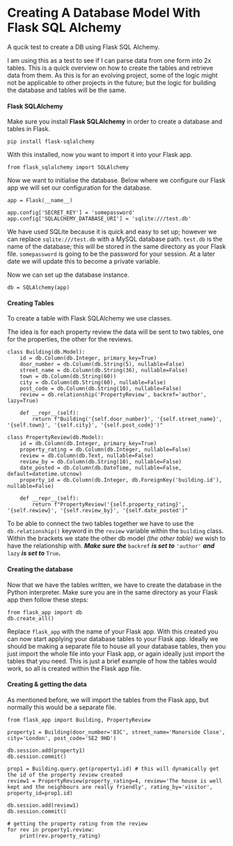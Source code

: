 # Creating A Database Model With Flask SQL Alchemy #

A qucik test to create a DB using Flask SQL Alchemy.

I am using this as a test to see if I can parse data from one form into 2x tables.
This is a quick overview on how to create the tables and retrieve data from them.
As this is for an evolving project, some of the logic might not be applicable to other projects in the future; 
but the logic for building the database and tables will be the same.

#### Flask SQLAlchemy ####
Make sure you install **Flask SQLAlchemy** in order to create a database and tables in Flask.
```
pip install flask-sqlalchemy
```

With this installed, now you want to import it into your Flask app.
```
from flask_sqlalchemy import SQLAlchemy
```

Now we want to initialise the database.  Below where we configure our Flask app we will set our configuration for the database.
```
app = Flask(__name__)

app.config['SECRET_KEY'] = 'somepassword'
app.config['SQLALCHEMY_DATABASE_URI'] = 'sqlite:///test.db'
```
We have used SQLite because it is quick and easy to set up; however we can replace `sqlite:///test.db` with a MySQL database path.
`test.db` is the name of the database; this will be stored in the same directory as your Flask file.
`somepassword` is going to be the password for your session.  At a later date we will update this to become a private variable.

Now we can set up the database instance.
```
db = SQLAlchemy(app)
```

#### Creating Tables ####
To create a table with Flask SQLAlchemy we use classes.

The idea is for each property review the data will be sent to two tables, one for the properties, the other for the reviews.

```
class Building(db.Model):
    id = db.Column(db.Integer, primary_key=True)
    door_number = db.Column(db.String(5), nullable=False)
    street_name = db.Column(db.String(36), nullable=False)
    town = db.Column(db.String(60))
    city = db.Column(db.String(60), nullable=False)
    post_code = db.Column(db.String(10), nullable=False)
    review = db.relationship('PropertyReview', backref='author', lazy=True)

    def __repr__(self):
        return f"Building('{self.door_number}', '{self.street_name}', '{self.town}', '{self.city}', '{self.post_code}')"

class PropertyReview(db.Model):
    id = db.Column(db.Integer, primary_key=True)
    property_rating = db.Column(db.Integer, nullable=False)
    review = db.Column(db.Text, nullable=False)
    review_by = db.Column(db.String(10), nullable=False)
    date_posted = db.Column(db.DateTime, nullable=False, default=datetime.utcnow)
    property_id = db.Column(db.Integer, db.ForeignKey('building.id'), nullable=False)

    def __repr__(self):
        return f"PropertyReview('{self.property_rating}', '{self.rewiew}', '{self.review_by}', '{self.date_posted')"
```
To be able to connect the two tables together we have to use the `db.relationship()` keyword in the `review` variable within the `building` class.  Within the brackets we state the other db model *(the other table)* we wish to have the relationship with.  ***Make sure the*** `backref` ***is set to*** `'author'` ***and*** `lazy` ***is set to*** `True`***.***

#### Creating the database ####
Now that we have the tables written, we have to create the database in the Python interpreter.  Make sure you are in the same directory as your Flask app then follow these steps:
```
from flask_app import db
db.create_all()
```
Replace `flask_app` with the name of your Flask app.  With this created you can now start applying your database tables to your Flask app.
Ideally we should be making a separate file to house all your database tables, then you just import the whole file into your Flask app, or again ideally just import the tables that you need.
This is just a brief example of how the tables would work, so all is created within the Flask app file.

#### Creating & getting the data ####
As mentioned before, we will import the tables from the Flask app, but normally this would be a separate file.
```
from flask_app import Building, PropertyReview

property1 = Building(door_number='83C', street_name='Manorside Close', city='London', post_code='SE2 9HD')

db.session.add(property1)
db.session.commit()

prop1 = Building.query.get(property1.id) # this will dynamically get the id of the property review created
review1 = PropertyReview(property_rating=4, review='The house is well kept and the neighbours are really friendly', rating_by='visitor', property_id=prop1.id)

db.session.add(review1)
db.session.commit()

# getting the property rating from the review
for rev in property1.review:
    print(rev.property_rating)
```
